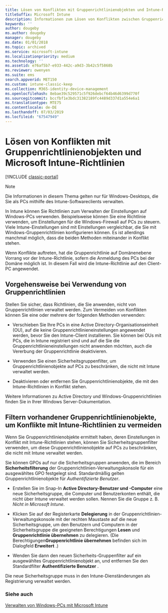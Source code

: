 ```yaml
---
title: Lösen von Konflikten mit Gruppenrichtlinienobjekten und Intune-Richtlinien
titleSuffix: Microsoft Intune
description: Informationen zum Lösen von Konflikten zwischen Gruppenrichtlinie und Intune-Konfigurationsrichtlinien.
keywords: ''
author: dougeby
ms.author: dougeby
manager: dougeby
ms.date: 01/01/2018
ms.topic: archived
ms.service: microsoft-intune
ms.localizationpriority: medium
ms.technology: ''
ms.assetid: e76af5b7-e933-442c-a9d3-3b42c5f5868b
ms.reviewer: owenyen
ms.suite: ems
search.appverid: MET150
ms.custom: intune-classic-keep
ms.collection: M365-identity-device-management
ms.openlocfilehash: 8ebae39c529571c5f926debcf64b46d6399d770f
ms.sourcegitcommit: bccfbf1e3bdc31382189fc4489d337d1a554e6a1
ms.translationtype: MTE75
ms.contentlocale: de-DE
ms.lasthandoff: 07/03/2019
ms.locfileid: "67547949"
---
```

# <a name="resolve-group-policy-objects-gpo-and-microsoft-intune-policy-conflicts"></a>Lösen von Konflikten mit Gruppenrichtlinienobjekten und Microsoft Intune-Richtlinien

[!INCLUDE [classic-portal](includes/classic-portal.md)]

> [!NOTE]
> Die Informationen in diesem Thema gelten nur für Windows-Desktops, die Sie als PCs mithilfe des Intune-Softwareclients verwalten.

In Intune können Sie Richtlinien zum Verwalten der Einstellungen auf Windows-PCs verwenden. Beispielsweise können Sie eine Richtlinie verwenden, um Einstellungen für die Windows-Firewall auf PCs zu steuern. Viele Intune-Einstellungen sind mit Einstellungen vergleichbar, die Sie mit Windows-Gruppenrichtlinien konfigurieren können. Es ist allerdings manchmal möglich, dass die beiden Methoden miteinander in Konflikt stehen.

Wenn Konflikte auftreten, hat die Gruppenrichtlinie auf Domänenebene Vorrang vor der Intune-Richtlinie, sofern die Anmeldung des PCs bei der Domäne möglich ist. In diesem Fall wird die Intune-Richtlinie auf den Client-PC angewendet.

## <a name="what-to-do-if-you-are-using-group-policy"></a>Vorgehensweise bei Verwendung von Gruppenrichtlinien
Stellen Sie sicher, dass Richtlinien, die Sie anwenden, nicht von Gruppenrichtlinien verwaltet werden. Zum Vermeiden von Konflikten können Sie eine oder mehrere der folgenden Methoden verwenden:

- Verschieben Sie Ihre PCs in eine Active Directory-Organisationseinheit (OU), auf die keine Gruppenrichtlinieneinstellungen angewendet werden, bevor Sie den Intune-Client installieren. Sie können bei OUs mit PCs, die in Intune registriert sind und auf die Sie die Gruppenrichtlinieneinstellungen nicht anwenden möchten, auch die Vererbung der Gruppenrichtlinie deaktivieren.

- Verwenden Sie einen Sicherheitsgruppenfilter, um Gruppenrichtlinienobjekte auf PCs zu beschränken, die nicht mit Intune verwaltet werden.

- Deaktivieren oder entfernen Sie Gruppenrichtlinienobjekte, die mit den Intune-Richtlinien in Konflikt stehen.

Weitere Informationen zu Active Directory und Windows-Gruppenrichtlinien finden Sie in Ihrer Windows Server-Dokumentation.

## <a name="how-to-filter-existing-gpos-to-avoid-conflicts-with-intune-policy"></a>Filtern vorhandener Gruppenrichtlinienobjekte, um Konflikte mit Intune-Richtlinien zu vermeiden
Wenn Sie Gruppenrichtlinienobjekte ermittelt haben, deren Einstellungen in Konflikt mit Intune-Richtlinien stehen, können Sie Sicherheitsgruppenfilter verwenden, um diese Gruppenrichtlinienobjekte auf PCs zu beschränken, die nicht mit Intune verwaltet werden.

<!--- ### Use WMI filters
WMI filters selectively apply GPOs to computers that satisfy the conditions of a query. To apply a WMI filter, deploy a WMI class instance to all PCs in the enterprise before you enroll any PCs in the Intune service.

#### To apply WMI filters to a GPO

1. Create a management object file by copying and pasting the following into a text file, and then saving it to a convenient location as **WIT.mof**. The file contains the WMI class instance that you deploy to PCs that you want to enroll in the Intune service.

    ```
    //Beginning of MOF file.
    #pragma classflags("forceupdate")
    #pragma namespace ("\\\\.\\Root")
    instance of __Namespace
    {
       Name = "WindowsIntune";
    };

    #pragma namespace ("\\\\.\\Root\\WindowsIntune")
    [
       Description("This class defines Microsoft Intune common properties")
    ]
    class WindowsIntune_ManagedNode
    {
       [ read, Description("This defines whether Microsoft Intune Policy is enabled"): DisableOverride ToSubClass ]
       boolean WindowsIntunePolicyEnabled;
       [ read, key, Description("This property defines the version." "Example: 1.0"): ToSubClass ]
       string Version;
    };

    instance of WindowsIntune_ManagedNode
    {
       Version = "1.0";
       WindowsIntunePolicyEnabled = 1;
    };
    ```

2. Use either a startup script or Group Policy to deploy the file. The following is the deployment command for the startup script. The WMI class instance must be deployed before you enroll client PCs in the Intune service.

    **C:/Windows/System32/Wbem/MOFCOMP &lt;path to MOF file&gt;\wit.mof**

3. Run either of the following commands to create the WMI filters, depending on whether the GPO you want to filter applies to PCs that are managed by using Intune or to PCs that are not managed by using Intune.

    - For GPOs that apply to PCs that are not managed by using Intune, use the following:

        ```
        Namespace:root\WindowsIntune
        Query:  SELECT WindowsIntunePolicyEnabled FROM WindowsIntune_ManagedNode WHERE WindowsIntunePolicyEnabled=0
        ```

    - For GPOs that apply to PCs that are managed by Intune, use the following:

        ```
        Namespace:root\WindowsIntune
        Query:  SELECT WindowsIntunePolicyEnabled FROM WindowsIntune_ManagedNode WHERE WindowsIntunePolicyEnabled=1
        ```

4. Edit the GPO in the Group Policy Management console to apply the WMI filter that you created in the previous step.

    - For GPOs that should apply only to PCs that you want to manage by using Intune, apply the filter **WindowsIntunePolicyEnabled=1**.

    - For GPOs that should apply only to PCs that you do not want to manage by using Intune, apply the filter **WindowsIntunePolicyEnabled=0**.

For more information about how to apply WMI filters in Group Policy, see the blog post [Security Filtering, WMI Filtering, and Item-level Targeting in Group Policy Preferences](http://go.microsoft.com/fwlink/?LinkId=177883). --->


Sie können GPOs auf nur die Sicherheitsgruppen anwenden, die im Bereich **Sicherheitsfilterung** der Gruppenrichtlinien-Verwaltungskonsole für ein ausgewähltes GPO festgelegt sind. Standardmäßig gelten Gruppenrichtlinienobjekte für *Authentifizierte Benutzer*.

- Erstellen Sie im Snap-In **Active Directory-Benutzer und -Computer** eine neue Sicherheitsgruppe, die Computer und Benutzerkonten enthält, die nicht über Intune verwaltet werden sollen. Nennen Sie die Gruppe z. B. *Nicht in Microsoft Intune*.

- Klicken Sie auf der Registerkarte **Delegierung** in der Gruppenrichtlinien-Verwaltungskonsole mit der rechten Maustaste auf die neue Sicherheitsgruppe, um den Benutzern und Computern in der Sicherheitsgruppe die geeigneten Berechtigungen **Lesen** und **Gruppenrichtlinie übernehmen** zu delegieren. (Die Berechtigungen**Gruppenrichtlinie übernehmen** befinden sich im Dialogfeld **Erweitert** .)

- Wenden Sie dann den neuen Sicherheits-Gruppenfilter auf ein ausgewähltes Gruppenrichtlinienobjekt an, und entfernen Sie den Standardfilter **Authentifizierte Benutzer** .

Die neue Sicherheitsgruppe muss in den Intune-Dienständerungen als Registrierung verwaltet werden.

### <a name="see-also"></a>Siehe auch
[Verwalten von Windows-PCs mit Microsoft Intune](manage-windows-pcs-with-microsoft-intune.md)
